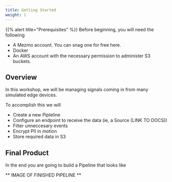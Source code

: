 ```yaml
---
title: Getting Started
weight: 1
---
```


{{% alert title="Prerequisites" %}}
Before beginning, you will need the following

* A Mezmo account.  You can snag one for free here.
* Docker
* An AWS account with the necessary permission to administer S3 buckets.

## Overview

In this workshop, we will be managing signals coming in from many simulated edge devices.

To accomplish this we will

* Create a new Pipleline
* Configure an endpoint to receive the data (ie, a Source (LINK TO DOCS))
* Filter unneccesary events
* Encrypt PII in motion
* Store required data in S3

## Final Product

In the end you are going to build a Pipeline that looks like

** IMAGE OF FINISHED PIPELINE **
